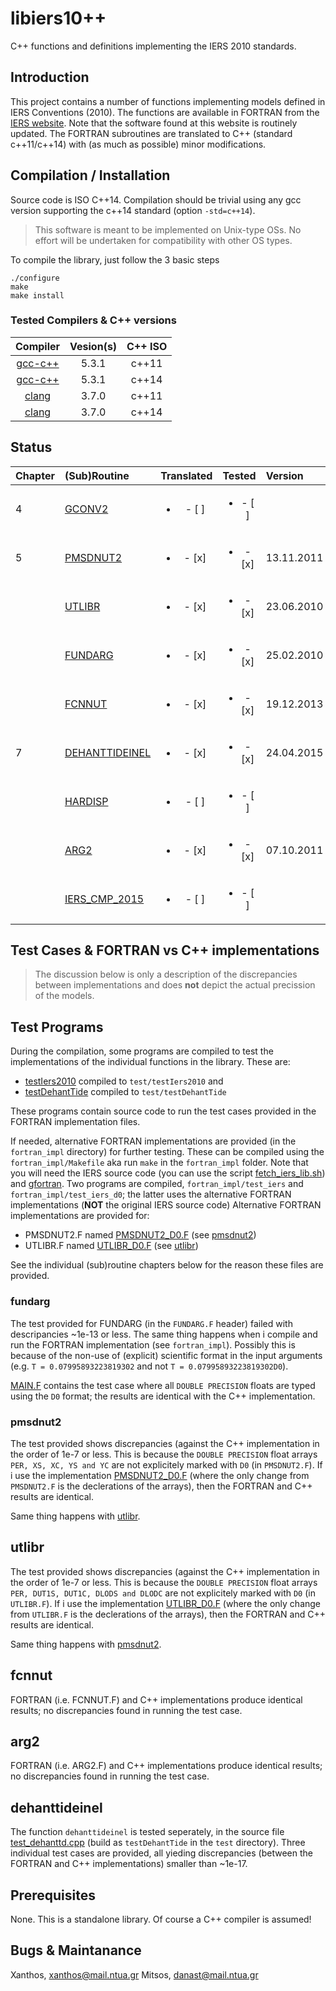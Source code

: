 # libiers10++
C++ functions and definitions implementing the IERS 2010 standards.

## Introduction
This project contains a number of functions implementing models defined in
IERS Conventions (2010). The functions are available in FORTRAN from the [IERS website](http://maia.usno.navy.mil/conv2010/software.html). Note that the
software found at this website is routinely updated.
The FORTRAN subroutines are translated to C++ (standard c++11/c++14) with (as much as
possible) minor modifications.

## Compilation / Installation

Source code is ISO C++14. Compilation should be trivial using any gcc version 
supporting the c++14 standard (option `-std=c++14`).

> This software is meant to be implemented on Unix-type OSs. No effort will be
> undertaken for compatibility with other OS types.

To compile the library, just follow the 3 basic steps
```
./configure
make
make install
```

### Tested Compilers & C++ versions

| Compiler | Vesion(s) | C++ ISO |
|:--------:|:---------:|:-------:|
| [gcc-c++](https://gcc.gnu.org/) | 5.3.1 | c++11 |
| [gcc-c++](https://gcc.gnu.org/) | 5.3.1 | c++14 |
| [clang](http://clang.llvm.org/) | 3.7.0 | c++11 |
| [clang](http://clang.llvm.org/) | 3.7.0 | c++14 |

## Status

| Chapter | (Sub)Routine | Translated | Tested | Version  | Comments |
|:--------|:-------------|:----------:|:------:|:---------|:---------|
| 4       | [GCONV2](http://maia.usno.navy.mil/conv2010/chapter4/GCONV2.F)              |<ul><li>- [ ] </li></ul>|<ul><li>- [ ] </li></ul>| | see [ngpt car2ell](https://github.com/xanthospap/ngpt/blob/master/src/car2ell.hpp)|
| 5       | [PMSDNUT2](http://maia.usno.navy.mil/conv2010/convupdt/chapter5/PMSDNUT2.F) |<ul><li>- [x] </li></ul>|<ul><li>- [x] </li></ul>| 13.11.2011 | see [pmsdnut2](#pmsdnut2-cmp) |
|         | [UTLIBR](http://maia.usno.navy.mil/conv2010/chapter5/UTLIBR.F)              |<ul><li>- [x] </li></ul>|<ul><li>- [x] </li></ul>| 23.06.2010 | see [utlibr](#utlibr-cmp) |
|         | [FUNDARG](http://maia.usno.navy.mil/conv2010/chapter5/FUNDARG.F)            |<ul><li>- [x] </li></ul>|<ul><li>- [x] </li></ul>| 25.02.2010 | see [fundarg](#fundarg-cmp) |
|         | [FCNNUT](http://maia.usno.navy.mil/conv2010/convupdt/chapter5/FCNNUT.F)     |<ul><li>- [x] </li></ul>|<ul><li>- [x] </li></ul>| 19.12.2013 | Needs updating from IERS |
| 7       | [DEHANTTIDEINEL](http://maia.usno.navy.mil/conv2010/convupdt/chapter7/dehanttideinel/DEHANTTIDEINEL.F) |<ul><li>- [x] </li></ul>|<ul><li>- [x] </li></ul>| 24.04.2015 | see [dehanttideinel](#dehanttideinel-cmp)|
|         | [HARDISP](http://maia.usno.navy.mil/conv2010/convupdt/chapter7/hardisp/HARDISP.F) |<ul><li>- [ ] </li></ul>|<ul><li>- [ ] </li></ul>| | |
|         | [ARG2](http://maia.usno.navy.mil/conv2010/convupdt/chapter7/ARG2.F) | <ul><li>- [x] </li></ul>|<ul><li>- [x] </li></ul>| 07.10.2011 | see [arg2](#arg2-cmp)|
|         | [IERS_CMP_2015](http://maia.usno.navy.mil/conv2010/convupdt/chapter7/IERS_CMP_2015.F) | <ul><li>- [ ] </li></ul>|<ul><li>- [ ] </li></ul>| | |


## Test Cases & FORTRAN vs C++ implementations

> The discussion below is only a description of the discrepancies between implementations
> and does **not** depict the actual precission of the models.

## Test Programs

During the compilation, some programs are compiled to test the implementations of the individual functions in the
library. These are:

- [testIers2010](test/test_iers2010.cpp) compiled to `test/testIers2010` and
- [testDehantTide](test/test_dehanttide.cpp) compiled to `test/testDehantTide`

These programs contain source code to run the test cases provided in the FORTRAN implementation files.

If needed, alternative FORTRAN implementations are provided (in the `fortran_impl` directory) for further testing.
These can be compiled using the `fortran_impl/Makefile` aka run `make` in the `fortran_impl` folder.
Note that you will need the IERS source code (you can use the script [fetch_iers_lib.sh](fortran_impl/fetch_iers_lib.sh))
and [gfortran](https://gcc.gnu.org/fortran/). Two programs are compiled, `fortran_impl/test_iers` and
`fortran_impl/test_iers_d0`; the latter uses the alternative FORTRAN implementations (**NOT** the original
IERS source code) Alternative FORTRAN implementations are provided for:

- PMSDNUT2.F named [PMSDNUT2_D0.F](fortran_impl/PMSDNUT2_D0.F) (see [pmsdnut2](#pmsdnut2-cmp))
- UTLIBR.F named [UTLIBR_D0.F](fortran_impl/UTLIBR_D0.F) (see [utlibr](#utlibr-cmp))

See the individual (sub)routine chapters below for the reason these files are provided.


### fundarg <a id="fundarg-cmp"></a>

The test provided for FUNDARG (in the `FUNDARG.F` header) failed with descripancies
~1e-13 or less. The same thing happens when i compile and run the FORTRAN implementation
(see `fortran_impl`). Possibly this is because of the non-use of (explicit) scientific
format in the input arguments (e.g. `T = 0.07995893223819302` and not `T = 0.07995893223819302D0`).

[MAIN.F](fortran_impl/MAIN.F) contains the test case where all `DOUBLE PRECISION` floats
are typed using the `D0` format; the results are identical with the C++ implementation.

### pmsdnut2 <a id="pmsdnut2-cmp"></a>

The test provided shows discrepancies (against the C++ implementation in the order
of 1e-7 or less. This is because the `DOUBLE PRECISION` float arrays `PER, XS, XC, YS and YC`
are not explicitely marked with `D0` (in `PMSDNUT2.F`). If i use the implementation 
[PMSDNUT2_D0.F](fortran_impl/PMSDNUT2_D0.F) (where
the only change from `PMSDNUT2.F` is the declerations of the arrays), then the FORTRAN and C++ 
results are identical.

Same thing happens with [utlibr](#utlibr-cmp).

## utlibr <a id="utlibr-cmp"></a>

The test provided shows discrepancies (against the C++ implementation in the order
of 1e-7 or less. This is because the `DOUBLE PRECISION` float arrays `PER, DUT1S, DUT1C, DLODS and DLODC`
are not explicitely marked with `D0` (in `UTLIBR.F`). If i use the implementation 
[UTLIBR_D0.F](fortran_impl/UTLIBR_D0.F) (where
the only change from `UTLIBR.F` is the declerations of the arrays), then the FORTRAN and C++
results are identical.

Same thing happens with [pmsdnut2](#pmsdnut2-cmp).

## fcnnut <a id="fcnnut-cmp"></a>

FORTRAN (i.e. FCNNUT.F) and C++ implementations produce identical results; no discrepancies found
in running the test case.

## arg2 <a id="arg2-cmp"></a>

FORTRAN (i.e. ARG2.F) and C++ implementations produce identical results; no discrepancies found
in running the test case.

## dehanttideinel <a id="dehanttideinel-cmp"></a>

The function `dehanttideinel` is tested seperately, in the source file [test_dehanttd.cpp](test/test_dehanttd.cpp)
(build as `testDehantTide` in the `test` directory). Three individual test cases are provided,
all yieding discrepancies (between the FORTRAN and C++ implementations) smaller than ~1e-17.

## Prerequisites
None. This is a standalone library. Of course a C++ compiler is assumed!

## Bugs & Maintanance
Xanthos, xanthos@mail.ntua.gr
Mitsos, danast@mail.ntua.gr
